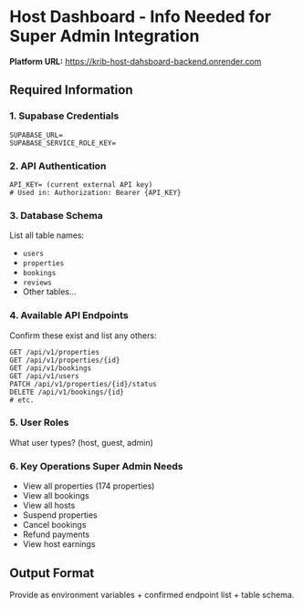 # Host Dashboard - Info Needed for Super Admin Integration

**Platform URL:** https://krib-host-dahsboard-backend.onrender.com

## Required Information

### 1. Supabase Credentials
```
SUPABASE_URL=
SUPABASE_SERVICE_ROLE_KEY=
```

### 2. API Authentication
```
API_KEY= (current external API key)
# Used in: Authorization: Bearer {API_KEY}
```

### 3. Database Schema
List all table names:
- `users`
- `properties`
- `bookings`
- `reviews`
- Other tables...

### 4. Available API Endpoints
Confirm these exist and list any others:
```
GET /api/v1/properties
GET /api/v1/properties/{id}
GET /api/v1/bookings
GET /api/v1/users
PATCH /api/v1/properties/{id}/status
DELETE /api/v1/bookings/{id}
# etc.
```

### 5. User Roles
What user types? (host, guest, admin)

### 6. Key Operations Super Admin Needs
- View all properties (174 properties)
- View all bookings
- View all hosts
- Suspend properties
- Cancel bookings
- Refund payments
- View host earnings

## Output Format
Provide as environment variables + confirmed endpoint list + table schema.

